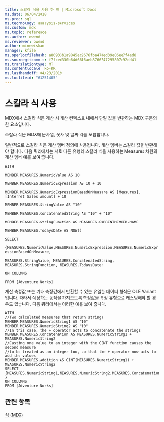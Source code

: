 ```yaml
---
title: 스칼라 식을 사용 하 여 | Microsoft Docs
ms.date: 06/04/2018
ms.prod: sql
ms.technology: analysis-services
ms.custom: mdx
ms.topic: reference
ms.author: owend
ms.reviewer: owend
author: minewiskan
manager: kfile
ms.openlocfilehash: a80933b1a9845ec2676fba470ed39e06ee7f4ad8
ms.sourcegitcommit: f7fced330b64d6616aeb8766747295807c92dd41
ms.translationtype: MT
ms.contentlocale: ko-KR
ms.lasthandoff: 04/23/2019
ms.locfileid: "63251405"
---
```

# <a name="using-scalar-expressions"></a>스칼라 식 사용


  MDX에서 스칼라 식은 계산 시 계산 컨텍스트 내에서 단일 값을 반환하는 MDX 구문의 한 요소입니다.  
  
 스칼라 식은 MDX에 문자열, 숫자 및 날짜 식을 포함합니다.  
  
 일반적으로 스칼라 식은 계산 멤버 정의에 사용됩니다. 계산 멤버는 스칼라 값을 반환해야 합니다. 다음 쿼리에서는 서로 다른 유형의 스칼라 식을 사용하는 Measures 차원의 계산 멤버 예를 보여 줍니다.  
  
 `WITH`  
  
 `MEMBER MEASURES.NumericValue AS 10`  
  
 `MEMBER MEASURES.NumericExpression AS 10 + 10`  
  
 `MEMBER MEASURES.NumericExpressionBasedOnMeasure AS [Measures].[Internet Sales Amount] + 10`  
  
 `MEMBER MEASURES.StringValue AS "10"`  
  
 `MEMBER MEASURES.ConcatenatedString AS "10" + "10"`  
  
 `MEMBER MEASURES.StringFunction AS MEASURES.CURRENTMEMBER.NAME`  
  
 `MEMBER MEASURES.TodaysDate AS NOW()`  
  
 `SELECT`  
  
 `{MEASURES.NumericValue,MEASURES.NumericExpression,MEASURES.NumericExpressionBasedOnMeasure,`  
  
 `MEASURES.StringValue, MEASURES.ConcatenatedString, MEASURES.StringFunction, MEASURES.TodaysDate}`  
  
 `ON COLUMNS`  
  
 `FROM [Adventure Works]`  
  
 계산 측정값 또는 기타 측정값에서 반환할 수 있는 유일한 데이터 형식은 OLE Variant입니다. 따라서 예상하는 동작을 가져오도록 측정값을 특정 유형으로 캐스팅해야 할 경우도 있습니다. 다음 쿼리에서는 이러한 예를 보여 줍니다.  
  
```  
WITH  
//Two calculated measures that return strings  
MEMBER MEASURES.NumericString1 AS "10"  
MEMBER MEASURES.NumericString2 AS "10"  
//In this case, the + operator acts to concatenate the strings  
MEMBER MEASURES.Concatenation AS MEASURES.NumericString1 + MEASURES.NumericString2  
//Casting one value to an integer with the CINT function causes the second measure  
//to be treated as an integer too, so that the + operator now acts to add the values  
MEMBER MEASURES.Addition AS CINT(MEASURES.NumericString1) + MEASURES.NumericString2  
SELECT  
{MEASURES.NumericString1,MEASURES.NumericString2,MEASURES.Concatenation,MEASURES.Addition }  
ON COLUMNS  
FROM [Adventure Works]  
```  
  
## <a name="see-also"></a>관련 항목  
 [식 &#40;MDX&#41;](../mdx/expressions-mdx.md)  
  
  
